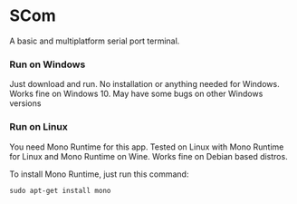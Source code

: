 # SCom
A basic and multiplatform serial port terminal.

### Run on Windows
Just download and run. No installation or anything needed for Windows. Works fine on Windows 10. May have some bugs on other Windows versions

### Run on Linux
You need Mono Runtime for this app. Tested on Linux with Mono Runtime for Linux and Mono Runtime on Wine. Works fine on Debian based distros.

To install Mono Runtime, just run this command:
```
sudo apt-get install mono
```
